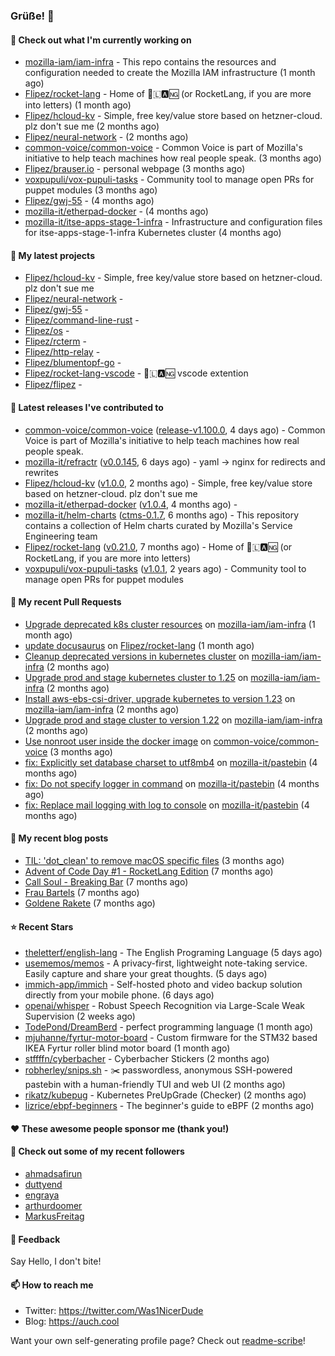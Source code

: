 ### Grüße! 👋

#### 👷 Check out what I'm currently working on

- [mozilla-iam/iam-infra](https://github.com/mozilla-iam/iam-infra) - This repo contains the resources and configuration needed to create the Mozilla IAM infrastructure (1 month ago)
- [Flipez/rocket-lang](https://github.com/Flipez/rocket-lang) - Home of 🚀🇱🅰🆖 (or RocketLang, if you are more into letters) (1 month ago)
- [Flipez/hcloud-kv](https://github.com/Flipez/hcloud-kv) - Simple, free key/value store based on hetzner-cloud. plz don&#39;t sue me (2 months ago)
- [Flipez/neural-network](https://github.com/Flipez/neural-network) -  (2 months ago)
- [common-voice/common-voice](https://github.com/common-voice/common-voice) - Common Voice is part of Mozilla&#39;s initiative to help teach machines how real people speak. (3 months ago)
- [Flipez/brauser.io](https://github.com/Flipez/brauser.io) - personal webpage (3 months ago)
- [voxpupuli/vox-pupuli-tasks](https://github.com/voxpupuli/vox-pupuli-tasks) - Community tool to manage open PRs for puppet modules (3 months ago)
- [Flipez/gwj-55](https://github.com/Flipez/gwj-55) -  (4 months ago)
- [mozilla-it/etherpad-docker](https://github.com/mozilla-it/etherpad-docker) -  (4 months ago)
- [mozilla-it/itse-apps-stage-1-infra](https://github.com/mozilla-it/itse-apps-stage-1-infra) - Infrastructure and configuration files for itse-apps-stage-1-infra Kubernetes cluster (4 months ago)

#### 🌱 My latest projects

- [Flipez/hcloud-kv](https://github.com/Flipez/hcloud-kv) - Simple, free key/value store based on hetzner-cloud. plz don&#39;t sue me
- [Flipez/neural-network](https://github.com/Flipez/neural-network) - 
- [Flipez/gwj-55](https://github.com/Flipez/gwj-55) - 
- [Flipez/command-line-rust](https://github.com/Flipez/command-line-rust) - 
- [Flipez/os](https://github.com/Flipez/os) - 
- [Flipez/rcterm](https://github.com/Flipez/rcterm) - 
- [Flipez/http-relay](https://github.com/Flipez/http-relay) - 
- [Flipez/blumentopf-go](https://github.com/Flipez/blumentopf-go) - 
- [Flipez/rocket-lang-vscode](https://github.com/Flipez/rocket-lang-vscode) - 🚀🇱🅰🆖 vscode extention
- [Flipez/flipez](https://github.com/Flipez/flipez) - 


#### 🔭 Latest releases I've contributed to

- [common-voice/common-voice](https://github.com/common-voice/common-voice) ([release-v1.100.0](https://github.com/common-voice/common-voice/releases/tag/release-v1.100.0), 4 days ago) - Common Voice is part of Mozilla&#39;s initiative to help teach machines how real people speak.
- [mozilla-it/refractr](https://github.com/mozilla-it/refractr) ([v0.0.145](https://github.com/mozilla-it/refractr/releases/tag/v0.0.145), 6 days ago) - yaml -&gt; nginx for redirects and rewrites
- [Flipez/hcloud-kv](https://github.com/Flipez/hcloud-kv) ([v1.0.0](https://github.com/Flipez/hcloud-kv/releases/tag/v1.0.0), 2 months ago) - Simple, free key/value store based on hetzner-cloud. plz don&#39;t sue me
- [mozilla-it/etherpad-docker](https://github.com/mozilla-it/etherpad-docker) ([v1.0.4](https://github.com/mozilla-it/etherpad-docker/releases/tag/v1.0.4), 4 months ago) - 
- [mozilla-it/helm-charts](https://github.com/mozilla-it/helm-charts) ([ctms-0.1.7](https://github.com/mozilla-it/helm-charts/releases/tag/ctms-0.1.7), 6 months ago) - This repository contains a collection of Helm charts curated by Mozilla&#39;s Service Engineering team
- [Flipez/rocket-lang](https://github.com/Flipez/rocket-lang) ([v0.21.0](https://github.com/Flipez/rocket-lang/releases/tag/v0.21.0), 7 months ago) - Home of 🚀🇱🅰🆖 (or RocketLang, if you are more into letters)
- [voxpupuli/vox-pupuli-tasks](https://github.com/voxpupuli/vox-pupuli-tasks) ([v1.0.1](https://github.com/voxpupuli/vox-pupuli-tasks/releases/tag/v1.0.1), 2 years ago) - Community tool to manage open PRs for puppet modules

#### 🔨 My recent Pull Requests

- [Upgrade deprecated k8s cluster resources](https://github.com/mozilla-iam/iam-infra/pull/317) on [mozilla-iam/iam-infra](https://github.com/mozilla-iam/iam-infra) (1 month ago)
- [update docusaurus](https://github.com/Flipez/rocket-lang/pull/187) on [Flipez/rocket-lang](https://github.com/Flipez/rocket-lang) (1 month ago)
- [Cleanup deprecated versions in kubernetes cluster](https://github.com/mozilla-iam/iam-infra/pull/316) on [mozilla-iam/iam-infra](https://github.com/mozilla-iam/iam-infra) (2 months ago)
- [Upgrade prod and stage kubernetes cluster to 1.25](https://github.com/mozilla-iam/iam-infra/pull/315) on [mozilla-iam/iam-infra](https://github.com/mozilla-iam/iam-infra) (2 months ago)
- [Install aws-ebs-csi-driver, upgrade kubernetes to version 1.23](https://github.com/mozilla-iam/iam-infra/pull/314) on [mozilla-iam/iam-infra](https://github.com/mozilla-iam/iam-infra) (2 months ago)
- [Upgrade prod and stage cluster to version 1.22](https://github.com/mozilla-iam/iam-infra/pull/313) on [mozilla-iam/iam-infra](https://github.com/mozilla-iam/iam-infra) (2 months ago)
- [Use nonroot user inside the docker image](https://github.com/common-voice/common-voice/pull/3999) on [common-voice/common-voice](https://github.com/common-voice/common-voice) (3 months ago)
- [fix: Explicitly set database charset to utf8mb4](https://github.com/mozilla-it/pastebin/pull/15) on [mozilla-it/pastebin](https://github.com/mozilla-it/pastebin) (4 months ago)
- [fix: Do not specify logger in command](https://github.com/mozilla-it/pastebin/pull/14) on [mozilla-it/pastebin](https://github.com/mozilla-it/pastebin) (4 months ago)
- [fix: Replace mail logging with log to console](https://github.com/mozilla-it/pastebin/pull/13) on [mozilla-it/pastebin](https://github.com/mozilla-it/pastebin) (4 months ago)

#### 📜 My recent blog posts

- [TIL: &#39;dot_clean&#39; to remove macOS specific files](https://auch.cool/posts/2023/til-dot-clean/) (3 months ago)
- [Advent of Code Day #1 - RocketLang Edition](https://auch.cool/posts/2022/aoc-day-1/) (7 months ago)
- [Call Soul - Breaking Bar](https://auch.cool/munich/call-soul/) (7 months ago)
- [Frau Bartels](https://auch.cool/munich/frau-bartels/) (7 months ago)
- [Goldene Rakete](https://auch.cool/munich/goldene-rakete/) (7 months ago)

#### ⭐ Recent Stars

- [theletterf/english-lang](https://github.com/theletterf/english-lang) - The English Programing Language (5 days ago)
- [usememos/memos](https://github.com/usememos/memos) - A privacy-first, lightweight note-taking service. Easily capture and share your great thoughts. (5 days ago)
- [immich-app/immich](https://github.com/immich-app/immich) - Self-hosted photo and video backup solution directly from your mobile phone. (6 days ago)
- [openai/whisper](https://github.com/openai/whisper) - Robust Speech Recognition via Large-Scale Weak Supervision (2 weeks ago)
- [TodePond/DreamBerd](https://github.com/TodePond/DreamBerd) - perfect programming language (1 month ago)
- [mjuhanne/fyrtur-motor-board](https://github.com/mjuhanne/fyrtur-motor-board) - Custom firmware for the STM32 based IKEA Fyrtur roller blind motor board (1 month ago)
- [stffffn/cyberbacher](https://github.com/stffffn/cyberbacher) - Cyberbacher Stickers (2 months ago)
- [robherley/snips.sh](https://github.com/robherley/snips.sh) - ✂️ passwordless, anonymous SSH-powered pastebin with a human-friendly TUI and web UI (2 months ago)
- [rikatz/kubepug](https://github.com/rikatz/kubepug) - Kubernetes PreUpGrade (Checker) (2 months ago)
- [lizrice/ebpf-beginners](https://github.com/lizrice/ebpf-beginners) - The beginner&#39;s guide to eBPF (2 months ago)

#### ❤️ These awesome people sponsor me (thank you!)


#### 👯 Check out some of my recent followers

- [ahmadsafirun](https://github.com/ahmadsafirun)
- [duttyend](https://github.com/duttyend)
- [engraya](https://github.com/engraya)
- [arthurdoomer](https://github.com/arthurdoomer)
- [MarkusFreitag](https://github.com/MarkusFreitag)

#### 💬 Feedback

Say Hello, I don't bite!

#### 📫 How to reach me

- Twitter: https://twitter.com/Was1NicerDude
- Blog: https://auch.cool

Want your own self-generating profile page? Check out [readme-scribe](https://github.com/muesli/readme-scribe)!
